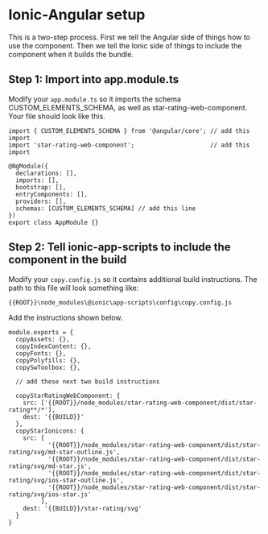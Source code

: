 # Ionic-Angular setup

This is a two-step process. First we tell the Angular side of things how to use the component. Then we tell the Ionic side of things to include the component when it builds the bundle.

## Step 1: Import into app.module.ts

Modify your ```app.module.ts``` so it imports the schema CUSTOM_ELEMENTS_SCHEMA, as well as star-rating-web-component. Your file should look like this.
```
import { CUSTOM_ELEMENTS_SCHEMA } from '@angular/core'; // add this import
import 'star-rating-web-component';                     // add this import

@NgModule({
  declarations: [],
  imports: [],
  bootstrap: [],
  entryComponents: [],
  providers: [],
  schemas: [CUSTOM_ELEMENTS_SCHEMA] // add this line
})
export class AppModule {}
```

## Step 2: Tell ionic-app-scripts to include the component in the build

Modify your ```copy.config.js``` so it contains additional build instructions. The path to this file will look something like:

```{{ROOT}}\node_modules\@ionic\app-scripts\config\copy.config.js```

Add the instructions shown below.
```
module.exports = {
  copyAssets: {},
  copyIndexContent: {},
  copyFonts: {},
  copyPolyfills: {},
  copySwToolbox: {},
  
  // add these next two build instructions
  
  copyStarRatingWebComponent: {
    src: ['{{ROOT}}/node_modules/star-rating-web-component/dist/star-rating**/*'],
    dest: '{{BUILD}}'
  },
  copyStarIonicons: {
    src: [
           '{{ROOT}}/node_modules/star-rating-web-component/dist/star-rating/svg/md-star-outline.js',
           '{{ROOT}}/node_modules/star-rating-web-component/dist/star-rating/svg/md-star.js',
           '{{ROOT}}/node_modules/star-rating-web-component/dist/star-rating/svg/ios-star-outline.js',
           '{{ROOT}}/node_modules/star-rating-web-component/dist/star-rating/svg/ios-star.js'
         ],
    dest: '{{BUILD}}/star-rating/svg'
  }
}
```
